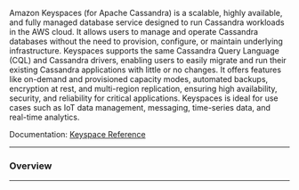 Amazon Keyspaces (for Apache Cassandra) is a scalable, highly available, and fully managed database service designed to run Cassandra workloads in the AWS cloud. It allows users to manage and operate Cassandra databases without the need to provision, configure, or maintain underlying infrastructure. Keyspaces supports the same Cassandra Query Language (CQL) and Cassandra drivers, enabling users to easily migrate and run their existing Cassandra applications with little or no changes. It offers features like on-demand and provisioned capacity modes, automated backups, encryption at rest, and multi-region replication, ensuring high availability, security, and reliability for critical applications. Keyspaces is ideal for use cases such as IoT data management, messaging, time-series data, and real-time analytics.

Documentation: [Keyspace Reference](https://aws.amazon.com/keyspaces/)
___
### Overview

___